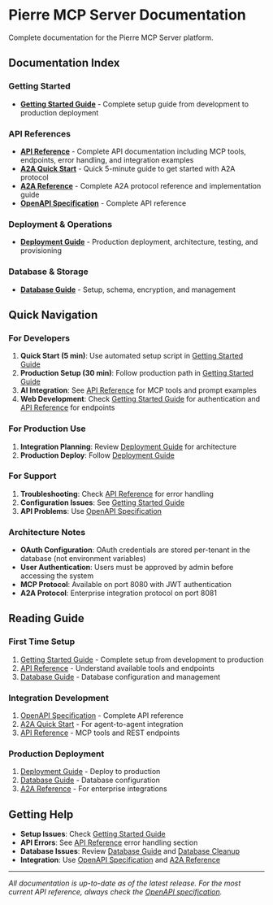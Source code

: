 # Pierre MCP Server Documentation

Complete documentation for the Pierre MCP Server platform.

## Documentation Index

### **Getting Started**
- [**Getting Started Guide**](getting-started.md) - Complete setup guide from development to production deployment

### **API References**
- [**API Reference**](developer-guide/14-api-reference.md) - Complete API documentation including MCP tools, endpoints, error handling, and integration examples
- [**A2A Quick Start**](A2A_QUICK_START.md) - Quick 5-minute guide to get started with A2A protocol
- [**A2A Reference**](developer-guide/05-a2a-protocol.md) - Complete A2A protocol reference and implementation guide
- [**OpenAPI Specification**](openapi.yaml) - Complete API reference

### **Deployment & Operations**
- [**Deployment Guide**](DEPLOYMENT_GUIDE.md) - Production deployment, architecture, testing, and provisioning

### **Database & Storage**
- [**Database Guide**](database.md) - Setup, schema, encryption, and management

## Quick Navigation

### For Developers
1. **Quick Start (5 min)**: Use automated setup script in [Getting Started Guide](getting-started.md)
2. **Production Setup (30 min)**: Follow production path in [Getting Started Guide](getting-started.md)  
3. **AI Integration**: See [API Reference](developer-guide/14-api-reference.md) for MCP tools and prompt examples
4. **Web Development**: Check [Getting Started Guide](getting-started.md) for authentication and [API Reference](developer-guide/14-api-reference.md) for endpoints

### For Production Use
1. **Integration Planning**: Review [Deployment Guide](DEPLOYMENT_GUIDE.md) for architecture
2. **Production Deploy**: Follow [Deployment Guide](DEPLOYMENT_GUIDE.md)

### For Support
1. **Troubleshooting**: Check [API Reference](developer-guide/14-api-reference.md) for error handling
2. **Configuration Issues**: See [Getting Started Guide](getting-started.md)
3. **API Problems**: Use [OpenAPI Specification](openapi.yaml)

### Architecture Notes
- **OAuth Configuration**: OAuth credentials are stored per-tenant in the database (not environment variables)
- **User Authentication**: Users must be approved by admin before accessing the system
- **MCP Protocol**: Available on port 8080 with JWT authentication
- **A2A Protocol**: Enterprise integration protocol on port 8081

## Reading Guide

### First Time Setup
1. [Getting Started Guide](getting-started.md) - Complete setup from development to production
2. [API Reference](developer-guide/14-api-reference.md) - Understand available tools and endpoints
3. [Database Guide](database.md) - Database configuration and management

### Integration Development
1. [OpenAPI Specification](openapi.yaml) - Complete API reference
2. [A2A Quick Start](A2A_QUICK_START.md) - For agent-to-agent integration
3. [API Reference](developer-guide/14-api-reference.md) - MCP tools and REST endpoints

### Production Deployment
1. [Deployment Guide](DEPLOYMENT_GUIDE.md) - Deploy to production
2. [Database Guide](database.md) - Database configuration
3. [A2A Reference](developer-guide/05-a2a-protocol.md) - For enterprise integrations

## Getting Help

- **Setup Issues**: Check [Getting Started Guide](getting-started.md)
- **API Errors**: See [API Reference](developer-guide/14-api-reference.md) error handling section
- **Database Issues**: Review [Database Guide](database.md) and [Database Cleanup](DATABASE_CLEANUP.md)
- **Integration**: Use [OpenAPI Specification](openapi.yaml) and [A2A Reference](developer-guide/05-a2a-protocol.md)

---

*All documentation is up-to-date as of the latest release. For the most current API reference, always check the [OpenAPI specification](openapi.yaml).*